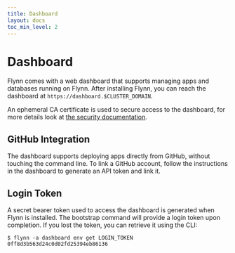 ```yaml
---
title: Dashboard
layout: docs
toc_min_level: 2
---
```


# Dashboard

Flynn comes with a web dashboard that supports managing apps and databases
running on Flynn. After installing Flynn, you can reach the dashboard at
`https://dashboard.$CLUSTER_DOMAIN`.

An ephemeral CA certificate is used to secure access to the dashboard, for more
details look at [the security
documentation](/docs/security#dashboard-ca-certificate).

## GitHub Integration

The dashboard supports deploying apps directly from GitHub, without touching the
command line. To link a GitHub account, follow the instructions in the dashboard
to generate an API token and link it.

## Login Token

A secret bearer token used to access the dashboard is generated when Flynn is
installed. The bootstrap command will provide a login token upon completion. If
you lost the token, you can retrieve it using the CLI:

```text
$ flynn -a dashboard env get LOGIN_TOKEN
0ff8d3b563d24c0d02fd25394eb86136
```

